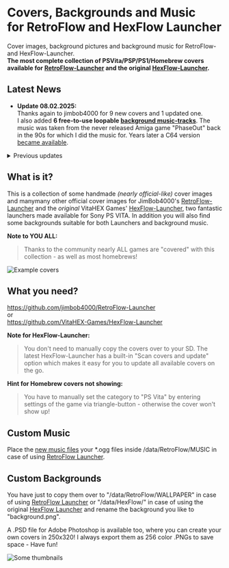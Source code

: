 # Covers, Backgrounds and Music<br> for RetroFlow and HexFlow Launcher
Cover images, background pictures and background music for RetroFlow- and HexFlow-Launcher.<br>
**The most complete collection of PSVita/PSP/PS1/Homebrew covers available for [RetroFlow-Launcher](https://github.com/jimbob4000/RetroFlow-Launcher) and the original [HexFlow-Launcher](https://github.com/VitaHEX-Games/HexFlow-Launcher).**

## Latest News
* **Update 08.02.2025:**<br>
Thanks again to jimbob4000 for 9 new covers and 1 updated one.<br>
I also added **6 free-to-use loopable [background music-tracks](https://github.com/andiweli/hexflow-covers/tree/main/Music)**. The music was taken from the never released Amiga game "PhaseOut" back in the 90s for which I did the music for. Years later a C64 version [became available](https://www.c64-wiki.de/wiki/Phase_Out).
<details>
<summary>Previous updates</summary>

* **Update 24.04.2024:**<br>
Thanks to jimbob4000 for another upgrade pack (PSVITA & Ports). 
* **Update 26.11.2021:**<br>
Thanks to VitaHEX for another (mainly PSVIVA homebrews) upgrade.
* **Update 26.10.2021:**<br>
Thanks to jimbob4000 for another huge (mainly PS1) upgrade pack.
* **Update 17.05.2021:**<br>
Added 51 new PS Vita covers - thanks to [jimbob4000](https://github.com/jimbob4000)!<br>
Also added 4 new homebrew covers: AbuseVita, Brain Splitter, DaedalusX64 and mGBA.<br>
* **Update 24.03.2021:**<br>
Added 20 customized Homebrew/PS Vita covers.<br>
(You have to manually set the category to "PS Vita" by entering settings of the game via triangle-button)<br>
* **Update 15.02.2021:**<br>
Thanks to J0R6IT0 for adding some new homebrew covers!<br>
* **Update 14.11.2020:**<br>
Added thousands of PSP and PS1 covers © from renascene.com - thanks again to @jguilford80!* Also I published a final release for those who want to download everything.<br>
* **Update 10.11.2020:**<br>
Added 3.769 original covers © from renascene.com - thanks to @jguilford80!*<br>
* **Update 07.11.2020:**<br>
Added 135 original covers © from renascene.com.*<br>
* **Update 06.11.2020:**<br>
Added 33 EU/US covers for HexFlow-Launcher from VitaHEX Games.*
</details>

## What is it?
This is a collection of some handmade *(nearly official-like)* cover images and manymany other official cover images for JimBob4000's [RetroFlow-Launcher](https://github.com/jimbob4000/RetroFlow-Launcher) and the *original* VitaHEX Games' [HexFlow-Launcher](https://github.com/VitaHEX-Games/HexFlow-Launcher), two fantastic launchers made available for Sony PS VITA. In addition you will also find some backgrounds suitable for both Launchers and background music.

**Note to YOU ALL:**<br>
> Thanks to the community nearly ALL games are "covered" with this collection - as well as most homebrews!

![Example covers](/img/background-example.jpg)

## What you need?
https://github.com/jimbob4000/RetroFlow-Launcher<br>
or<br>
https://github.com/VitaHEX-Games/HexFlow-Launcher

**Note for HexFlow-Launcher:**
> You don't need to manually copy the covers over to your SD. The latest HexFlow-Launcher has a built-in "Scan covers and update" option which makes it easy for you to update all available covers on the go. 

**Hint for Homebrew covers not showing:**
> You have to manually set the category to "PS Vita" by entering settings of the game via triangle-button - otherwise the cover won't show up!

## Custom Music
Place the [new music files](https://github.com/andiweli/hexflow-covers/tree/main/Music) your *.ogg files inside /data/RetroFlow/MUSIC in case of using [RetroFlow Launcher](https://github.com/jimbob4000/RetroFlow-Launcher).

## Custom Backgrounds
You have just to copy them over to "/data/RetroFlow/WALLPAPER" in case of using [RetroFlow Launcher](https://github.com/jimbob4000/RetroFlow-Launcher) or "/data/HexFlow/" in case of using the original [HexFlow Launcher](https://github.com/VitaHEX-Games/HexFlow-Launcher) and rename the background you like to "background.png".<br>

A .PSD file for Adobe Photoshop is available too, where you can create your own covers in 250x320! I always export them as 256 color .PNGs to save space - Have fun!

![Some thumbnails](/img/some-thumbnails.png)
